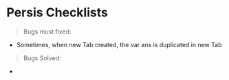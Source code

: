 # Persis Checklists

> Bugs must fixed:
* Sometimes, when new Tab created, the var ans is duplicated in new Tab

> Bugs Solved:
* 
